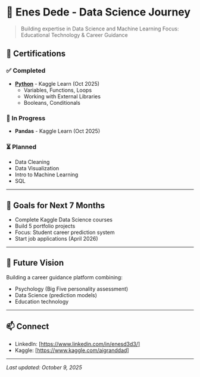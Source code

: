 # 🚀 Enes Dede - Data Science Journey

> Building expertise in Data Science and Machine Learning
> Focus: Educational Technology & Career Guidance

## 📜 Certifications

### ✅ Completed
- **[Python](https://www.kaggle.com/learn/certification/aigranddad/python)** - Kaggle Learn (Oct 2025)
  - Variables, Functions, Loops
  - Working with External Libraries
  - Booleans, Conditionals

### 🔄 In Progress  
- **Pandas** - Kaggle Learn (Oct 2025)

### ⏳ Planned
- Data Cleaning
- Data Visualization
- Intro to Machine Learning
- SQL

---

## 🎯 Goals for Next 7 Months
- Complete Kaggle Data Science courses
- Build 5 portfolio projects
- Focus: Student career prediction system
- Start job applications (April 2026)

---

## 💼 Future Vision
Building a career guidance platform combining:
- Psychology (Big Five personality assessment)
- Data Science (prediction models)
- Education technology

---

## 📫 Connect
- LinkedIn: [https://www.linkedin.com/in/enesd3d3/]
- Kaggle: [https://www.kaggle.com/aigranddad]

---

*Last updated: October 9, 2025*
